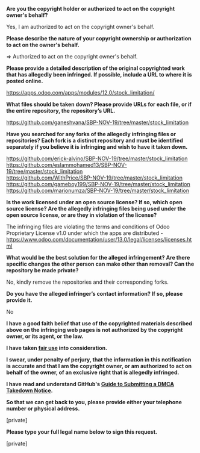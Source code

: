 **Are you the copyright holder or authorized to act on the copyright owner's behalf?**

Yes, I am authorized to act on the copyright owner's behalf.

**Please describe the nature of your copyright ownership or authorization to act on the owner's behalf.**

=> Authorized to act on the copyright owner's behalf.

**Please provide a detailed description of the original copyrighted work that has allegedly been infringed. If possible, include a URL to where it is posted online.**

https://apps.odoo.com/apps/modules/12.0/stock_limitation/

**What files should be taken down? Please provide URLs for each file, or if the entire repository, the repository’s URL.**

https://github.com/ganeshvana/SBP-NOV-19/tree/master/stock_limitation

**Have you searched for any forks of the allegedly infringing files or repositories? Each fork is a distinct repository and must be identified separately if you believe it is infringing and wish to have it taken down.**

https://github.com/erick-alvino/SBP-NOV-19/tree/master/stock_limitation  
https://github.com/eslammohamed13/SBP-NOV-19/tree/master/stock_limitation  
https://github.com/WithPrice/SBP-NOV-19/tree/master/stock_limitation  
https://github.com/gameboy199/SBP-NOV-19/tree/master/stock_limitation  
https://github.com/marionumza/SBP-NOV-19/tree/master/stock_limitation

**Is the work licensed under an open source license? If so, which open source license? Are the allegedly infringing files being used under the open source license, or are they in violation of the license?**

The infringing files are violating the terms and conditions of Odoo Proprietary License v1.0 under which the apps are distributed - https://www.odoo.com/documentation/user/13.0/legal/licenses/licenses.html

**What would be the best solution for the alleged infringement? Are there specific changes the other person can make other than removal? Can the repository be made private?**

No, kindly remove the repositories and their corresponding forks.

**Do you have the alleged infringer’s contact information? If so, please provide it.**

No

**I have a good faith belief that use of the copyrighted materials described above on the infringing web pages is not authorized by the copyright owner, or its agent, or the law.**

**I have taken <a href="https://www.lumendatabase.org/topics/22">fair use</a> into consideration.**

**I swear, under penalty of perjury, that the information in this notification is accurate and that I am the copyright owner, or am authorized to act on behalf of the owner, of an exclusive right that is allegedly infringed.**

**I have read and understand GitHub's <a href="https://docs.github.com/articles/guide-to-submitting-a-dmca-takedown-notice/">Guide to Submitting a DMCA Takedown Notice</a>.**

**So that we can get back to you, please provide either your telephone number or physical address.**

[private]

**Please type your full legal name below to sign this request.**

[private]
